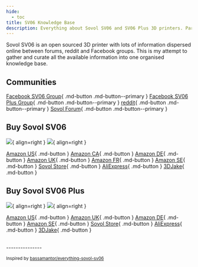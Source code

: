```yaml
---
hide:
  - toc
title: SV06 Knowledge Base
description: Everything about Sovol SV06 and SV06 Plus 3D printers. Parts list, guides, troubleshooting, upgrades and mods.
---
```


Sovol SV06 is an open sourced 3D printer with lots of information dispersed online between forums, reddit and Facebook groups. This is my attempt to gather and curate all the available information into one organised knowledge base.

## Communities

[Facebook SV06 Group](https://www.facebook.com/groups/sovolsv06usergroup){ .md-button .md-button--primary }
[Facebook SV06 Plus Group](https://www.facebook.com/groups/1521546265041017/){ .md-button .md-button--primary }
[reddit](https://www.reddit.com/r/Sovol){ .md-button .md-button--primary }
[Sovol Forum](https://forum.sovol3d.com/c/sovol-sv06-fully-open-source-3d-printer/35){ .md-button .md-button--primary }


## Buy Sovol SV06

![](/images/sv06.webp#only-light){ align=right }
![](/images/sv06-dark.webp#only-dark){ align=right }


[Amazon US](https://www.amazon.com/Sovol-Planetary-Extruder-25-Point-8-66x8-66x9-84/dp/B0BJV3WB2J?&linkCode=ll1&tag=blakadders-20&linkId=a84b44d69702c51c8d697bcf79a577f7&language=en_US&ref_=as_li_ss_tl){ .md-button } 
[Amazon CA](https://www.amazon.ca/Sovol-Planetary-Extruder-25-Point-8-66x8-66x9-84/dp/B0BTCMXGBT?&linkCode=ll1&tag=tasmotatemp03-20&linkId=f8aa49254820cf1c9b706acca2b8629e&language=en_CA&ref_=as_li_ss_tl){ .md-button }
[Amazon DE](https://www.amazon.de/-/en/Sovol-SV06/dp/B0BK89Z388?crid=21UU1VLXQGK1J&keywords=sovol&qid=1681063442&sprefix=sovol%2Caps%2C152&sr=8-2&linkCode=ll1&tag=blakadders-20&linkId=f8c2afe1da53a51bc803f982306071ef&language=en_GB&ref_=as_li_ss_tl){ .md-button }
[Amazon UK](https://www.amazon.co.uk/Sovol-Planetary-Extruder-Automatic-220x220x250/dp/B0BK89Z388?&linkCode=ll1&tag=blakadders-20&linkId=c97c4265f54b76f5d74e4c04059bd197&ref_=as_li_ss_tl){ .md-button }
[Amazon FR](https://www.amazon.fr/-/en/Sovol-SV06/dp/B0BK89Z388?&linkCode=ll1&tag=blakaddertemp-21&linkId=eef3bf923c5ab2eacca4edf46172a5de&language=fr_FR&ref_=as_li_ss_tl){ .md-button }
[Amazon SE](https://www.amazon.se/dp/B0BK89Z388?&linkCode=ll1&tag=blakadder06-21&linkId=601b39f4bf7165227c68e3b6c8c89171&language=sv_SE&ref_=as_li_ss_tl){ .md-button }
[Sovol Store](https://sovol3d.com/products/sovol-sv06-direct-drive-3d-printer?sca_ref=3309524.Vd4MGn0pGL&sca_source=base){ .md-button } 
[AliExpress](https://www.aliexpress.com/item/1005005061314862.html?aff_fcid=b01193a302754ad5a04b3ffcac968624-1681053035903-00240-_DDg1H8N&tt=CPS_NORMAL&aff_fsk=_DDg1H8N&aff_platform=shareComponent-detail&sk=_DDg1H8N&aff_trace_key=b01193a302754ad5a04b3ffcac968624-1681053035903-00240-_DDg1H8N&terminal_id=3f8c776975fd455ba956809c02d71a91&afSmartRedirect=y){ .md-button }
[3DJake](https://www.awin1.com/cread.php?awinmid=21809&awinaffid=930253&ued=https%3A%2F%2Fwww.3djake.com%2Fsovol%2Fsv06){ .md-button }

## Buy Sovol SV06 Plus

![](/images/sv06plus.webp#only-light){ align=right }
![](/images/sv06plus-dark.webp#only-dark){ align=right }

[Amazon US](https://www.amazon.com/Sovol-Planetary-Leveling-Printing-11-8x11-8x13-4/dp/B0BXKK765N?&linkCode=ll1&tag=blakadders-20&linkId=32e05965ba4b98a02d912ff75293901c&language=en_US&ref_=as_li_ss_tl){ .md-button }
[Amazon UK](https://www.amazon.co.uk/Sovol-SV06-Plus-3D-Printer/dp/B0BXKK765N?&linkCode=ll1&tag=blakadders-20&linkId=4c5757b907e31be458c46249a5dae637&ref_=as_li_ss_tl){ .md-button }
[Amazon DE](https://www.amazon.de/dp/B0BXL1R1PM?&linkCode=ll1&tag=blakadders-20&linkId=75f1e6f74c2343286e3cb51f7b37ff08&language=en_GB&ref_=as_li_ss_tl){ .md-button }
[Amazon SE](https://www.amazon.se/dp/B0BXL1R1PM?&linkCode=ll1&tag=blakadder06-21&linkId=617018e9a8e07ad3813cd85b72792e89&language=sv_SE&ref_=as_li_ss_tl){ .md-button }
[Sovol Store](https://sovol3d.com/products/sovol-sv06-plus?sca_ref=3309524.Vd4MGn0pGL){ .md-button }
[AliExpress](https://www.aliexpress.com/item/1005005237483248.html?aff_fcid=7348af99cf1d411ab4ffb7cadd6a195f-1681053334741-05363-_DDaMMPP&tt=CPS_NORMAL&aff_fsk=_DDaMMPP&aff_platform=shareComponent-detail&sk=_DDaMMPP&aff_trace_key=7348af99cf1d411ab4ffb7cadd6a195f-1681053334741-05363-_DDaMMPP&terminal_id=3f8c776975fd455ba956809c02d71a91&afSmartRedirect=y){ .md-button }
[3DJake](https://www.awin1.com/cread.php?awinmid=21809&awinaffid=930253&ued=https%3A%2F%2Fwww.3djake.com%2Fsovol%2Fsv06-plus){ .md-button }

<BR>
---------------	

<small>Inspired by [bassamantor/everything-sovol-sv06](https://github.com/bassamanator/everything-sovol-sv06)</small>
